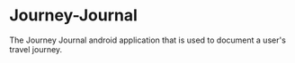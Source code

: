 # Journey-Journal
The Journey Journal android application that is used to document a user's travel journey.
